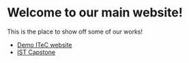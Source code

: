 # Welcome to our main website!

This is the place to show off some of our works!

- [Demo ITeC website](http://172.16.10.146:8080/itec/)
- [IST Capstone](https://ist.uap.asia/capstone-project)
